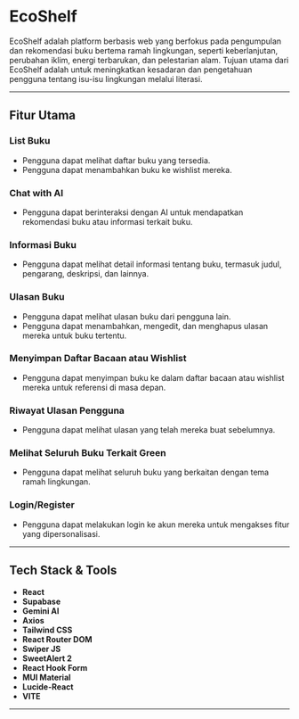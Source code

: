 # EcoShelf

EcoShelf adalah platform berbasis web yang berfokus pada pengumpulan dan rekomendasi buku bertema ramah lingkungan, seperti keberlanjutan, perubahan iklim, energi terbarukan, dan pelestarian alam. Tujuan utama dari EcoShelf adalah untuk meningkatkan kesadaran dan pengetahuan pengguna tentang isu-isu lingkungan melalui literasi.

---

## Fitur Utama

### List Buku

-   Pengguna dapat melihat daftar buku yang tersedia.
-   Pengguna dapat menambahkan buku ke wishlist mereka.

### Chat with AI

-   Pengguna dapat berinteraksi dengan AI untuk mendapatkan rekomendasi buku atau informasi terkait buku.

### Informasi Buku

-   Pengguna dapat melihat detail informasi tentang buku, termasuk judul, pengarang, deskripsi, dan lainnya.

### Ulasan Buku

-   Pengguna dapat melihat ulasan buku dari pengguna lain.
-   Pengguna dapat menambahkan, mengedit, dan menghapus ulasan mereka untuk buku tertentu.

### Menyimpan Daftar Bacaan atau Wishlist

-   Pengguna dapat menyimpan buku ke dalam daftar bacaan atau wishlist mereka untuk referensi di masa depan.

### Riwayat Ulasan Pengguna

-   Pengguna dapat melihat ulasan yang telah mereka buat sebelumnya.

### Melihat Seluruh Buku Terkait Green

-   Pengguna dapat melihat seluruh buku yang berkaitan dengan tema ramah lingkungan.

### Login/Register

-   Pengguna dapat melakukan login ke akun mereka untuk mengakses fitur yang dipersonalisasi.

---

## Tech Stack & Tools

-   **React**
-   **Supabase**
-   **Gemini AI**
-   **Axios**
-   **Tailwind CSS**
-   **React Router DOM**
-   **Swiper JS**
-   **SweetAlert 2**
-   **React Hook Form**
-   **MUI Material**
-   **Lucide-React**
-   **VITE**

---
